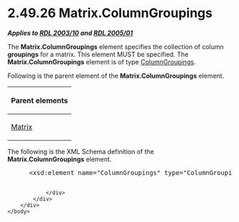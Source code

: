 <html dir="LTR" xmlns:mshelp="http://msdn.microsoft.com/mshelp" xmlns:ddue="http://ddue.schemas.microsoft.com/authoring/2003/5" xmlns:xlink="http://www.w3.org/1999/xlink" xmlns:tool="http://www.microsoft.com/tooltip">
    <head>
        <meta http-equiv="Content-Type" content="text/html; CHARSET=utf-8"></meta>
        <meta name="save" content="history"></meta>
        <title>2.49.26 Matrix.ColumnGroupings</title>
        <xml>
            <mshelp:toctitle title="2.49.26 Matrix.ColumnGroupings"></mshelp:toctitle>
            <mshelp:rltitle title="[MS-RDL]: Matrix.ColumnGroupings"></mshelp:rltitle>
            <mshelp:keyword index="A" term="4f899ed6-1e3e-44a6-bd58-45c0468ecc54"></mshelp:keyword>
            <mshelp:attr name="DCSext.ContentType" value="open specification"></mshelp:attr>
            <mshelp:attr name="AssetID" value="4f899ed6-1e3e-44a6-bd58-45c0468ecc54"></mshelp:attr>
            <mshelp:attr name="TopicType" value="kbRef"></mshelp:attr>
            <mshelp:attr name="DCSext.Title" value="[MS-RDL]: Matrix.ColumnGroupings" />
        </xml>
    </head>
    <body>
        <div id="header">
            <h1 class="heading">2.49.26 Matrix.ColumnGroupings</h1>
        </div>
        <div id="mainSection">
            <div id="mainBody">
                <div id="allHistory" class="saveHistory"></div>
                <div id="sectionSection0" class="section" name="collapseableSection">
                    

<p><b><i>Applies to </i></b><a href="a7e2ad00-07c8-4f6d-80ab-3ad55df7b233.md"><b><i>RDL 2003/10</i></b></a><b>
<i>and </i></b><a href="3ebe2912-4958-4832-b391-cad1f5e13338.md"><b><i>RDL 2005/01</i></b></a></p>

<p>The <b>Matrix.ColumnGroupings</b> element specifies the
collection of column <b>groupings</b> for a matrix. This element MUST be
specified. The <b>Matrix.ColumnGroupings</b> element is of type <a href="6441b94a-4767-4506-9772-287d041c7c2f.md">ColumnGroupings</a>.</p>

<p>Following is the parent element of the <b>Matrix.ColumnGroupings</b>
element.</p>

<table>
 <thead>
  <tr>
   <th>
   <p>Parent elements</p>
   </th>
  </tr>
 </thead>
 <tr>
  <td>
  <p><a href="25419c0a-c7c6-43d7-8ca5-1af842666dcb.md">Matrix</a></p>
  </td>
 </tr>
</table>

<p>The following is the XML Schema definition of the <b>Matrix.ColumnGroupings</b>
element.           </p>

<dl>
<dd>
<div><pre> &lt;xsd:element name=&quot;ColumnGroupings&quot; type=&quot;ColumnGroupingsType&quot; /&gt;
  
</pre></div>
</dd></dl>


                </div>
            </div>
        </div>
    </body>
</html>